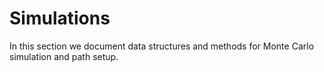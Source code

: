 # Simulations

In this section we document data structures and methods for Monte Carlo  simulation and path setup.

